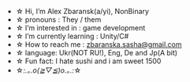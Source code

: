 - ☆ Hi, I’m Alex Zbaransk(a/yi), NonBinary
- ☆ pronouns : They / them 
- ☆ I’m interested in : game development
- ☆ I’m currently learning : Unity/C#
- ☆ How to reach me : zbaranska.sasha@gmail.com
- ☆ language: Ukr(NOT RU!), Eng, De and Jp(A bit) 
- ☆ Fun fact: I hate sushi and i am sweet 1500
- ☆*:.｡.o(≧▽≦)o.｡.:*☆
<!---04-Alex-Not-Found/404-Alex-Not-Found is a ✨ special ✨ repository because its `README.md` (this file) appears on your GitHub profile.
You can click the Preview link to take a look at your changes.
--->

